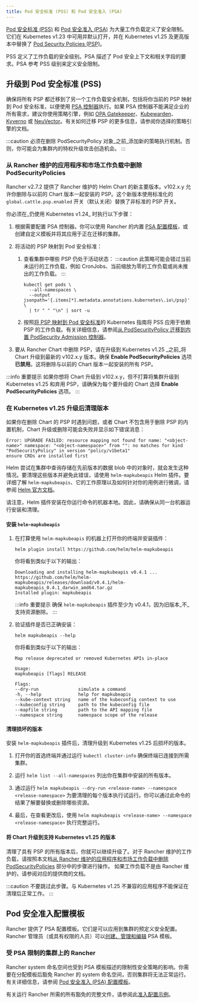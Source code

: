 ```yaml
---
title: Pod 安全标准 (PSS) 和 Pod 安全准入 (PSA)
---
```


[Pod 安全标准 (PSS)](https://kubernetes.io/docs/concepts/security/pod-security-standards/) 和 [Pod 安全准入 (PSA)](https://kubernetes.io/docs/concepts/security/pod-security-admission/) 为大量工作负载定义了安全限制。
它们在 Kubernetes v1.23 中可用并默认打开，并在 Kubernetes v1.25 及更高版本中替换了 [Pod Security Policies (PSP)](https://kubernetes.io/docs/concepts/security/pod-security-policy/)。

PSS 定义了工作负载的安全级别。PSA 描述了 Pod 安全上下文和相关字段的要求。PSA 参考 PSS 级别来定义安全限制。

## 升级到 Pod 安全标准 (PSS)

确保将所有 PSP 都迁移到了另一个工作负载安全机制，包括将你当前的 PSP 映射到 Pod 安全标准，以便使用 [PSA 控制器](https://kubernetes.io/docs/concepts/security/pod-security-admission/)执行。如果 PSA 控制器不能满足企业的所有需求，建议你使用策略引擎，例如 [OPA Gatekeeper](https://github.com/open-policy-agent/gatekeeper)、[Kubewarden](https://www.kubewarden.io/)、[Kyverno](https://kyverno.io/) 或 [NeuVector](https://neuvector.com/)。有关如何迁移 PSP 的更多信息，请参阅你选择的策略引擎的文档。

:::caution
必须在删除 PodSecurityPolicy 对象_之前_添加新的策略执行机制。否则，你可能会为集群内的特权升级攻击创造机会。
:::

### 从 Rancher 维护的应用程序和市场工作负载中删除 PodSecurityPolicies

Rancher v2.7.2 提供了 Rancher 维护的 Helm Chart 的新主要版本。v102.x.y 允许你删除与以前的 Chart 版本一起安装的 PSP。这个新版本使用标准化的 `global.cattle.psp.enabled` 开关（默认关闭）替换了非标准的 PSP 开关。

你必须在_仍使用 Kubernetes v1.24_ 时执行以下步骤：
1. 根据需要配置 PSA 控制器。你可以使用 Rancher 的内置 [PSA 配置模板](#pod-安全准入配置模板)，或创建自定义模板并将其应用于正在迁移的集群。

1. 将活动的 PSP 映射到 Pod 安全标准：
   1. 查看集群中哪些 PSP 仍处于活动状态：
      :::caution
      此策略可能会错过当前未运行的工作负载，例如 CronJobs、当前缩放为零的工作负载或尚未推出的工作负载。
      :::

      ```shell
      kubectl get pods \
        --all-namespaces \
        --output jsonpath='{.items[*].metadata.annotations.kubernetes\.io\/psp}' \
        | tr " " "\n" | sort -u
      ```

   1. 按照[将 PSP 映射到 Pod 安全标准](https://kubernetes.io/docs/reference/access-authn-authz/psp-to-pod-security-standards/)的 Kubernetes 指南将 PSS 应用于依赖 PSP 的工作负载。有关详细信息，请参阅[从 PodSecurityPolicy 迁移到内置 PodSecurity Admission 控制器](https://kubernetes.io/docs/tasks/configure-pod-container/migrate-from-psp/)。

1. 要从 Rancher Chart 中删除 PSP，请在升级到 Kubernetes v1.25 _之前_将 Chart 升级到最新的 v102.x.y 版本。确保 **Enable PodSecurityPolicies** 选项**已禁用**。这将删除与以前的 Chart 版本一起安装的所有 PSP。

:::info 重要提示
如果你想将 Chart 升级到 v102.x.y，但不打算将集群升级到 Kubernetes v1.25 和弃用 PSP，请确保为每个要升级的 Chart 选择 **Enable PodSecurityPolicies** 选项。
:::

### 在 Kubernetes v1.25 升级后清理版本

如果你在删除 Chart 的 PSP 时遇到问题，或者 Chart 不包含用于删除 PSP 的内置机制，Chart 升级或删除可能会失败并显示如下错误消息：
```console
Error: UPGRADE FAILED: resource mapping not found for name: "<object-name>" namespace: "<object-namespace>" from "": no matches for kind "PodSecurityPolicy" in version "policy/v1beta1"
ensure CRDs are installed first
```

Helm 尝试在集群中查询存储在先前版本的数据 blob 中的对象时，就会发生这种情况。要清理这些版本并避免此错误，请使用 `helm-mapkubeapis` Helm 插件。要详细了解 `helm-mapkubeapis`、它的工作原理以及如何针对你的用例进行微调，请参阅 [Helm 官方文档](https://github.com/helm/helm-mapkubeapis#readme)。

请注意，Helm 插件安装在你运行命令的机器本地。因此，请确保从同一台机器运行安装和清理。

#### 安装 `helm-mapkubeapis`

1. 在打算使用 `helm-mapkubeapis` 的机器上打开你的终端并安装插件：
   ```shell
   helm plugin install https://github.com/helm/helm-mapkubeapis
   ```

   你将看到类似于以下的输出：
   ```console
   Downloading and installing helm-mapkubeapis v0.4.1 ...
   https://github.com/helm/helm-mapkubeapis/releases/download/v0.4.1/helm-mapkubeapis_0.4.1_darwin_amd64.tar.gz
   Installed plugin: mapkubeapis
   ```

   :::info 重要提示
   确保 `helm-mapkubeapis` 插件至少为 v0.4.1，因为旧版本_不_支持资源删除。
   :::

1. 验证插件是否已正确安装：
   ```shell
   helm mapkubeapis --help
   ```

   你将看到类似于以下的输出：
   ```console
   Map release deprecated or removed Kubernetes APIs in-place

   Usage:
   mapkubeapis [flags] RELEASE

   Flags:
   --dry-run               simulate a command
   -h, --help              help for mapkubeapis
   --kube-context string   name of the kubeconfig context to use
   --kubeconfig string     path to the kubeconfig file
   --mapfile string        path to the API mapping file
   --namespace string      namespace scope of the release
   ```

#### 清理损坏的版本

安装 `helm-mapkubeapis` 插件后，清理升级到 Kubernetes v1.25 后损坏的版本。

1. 打开你的首选终端并通过运行 `kubectl cluster-info` 确保终端已连接到所需集群。

1. 运行 `helm list --all-namespaces` 列出你在集群中安装的所有版本。

1. 通过运行 `helm mapkubeapis --dry-run <release-name> --namespace <release-namespace>` 为要清理的每个版本执行试运行。你可以通过此命令的结果了解要替换或删除哪些资源。

1. 最后，在查看更改后，使用 `helm mapkubeapis <release-name> --namespace <release-namespace>` 执行完整运行。

#### 将 Chart 升级到支持 Kubernetes v1.25 的版本

清理了具有 PSP 的所有版本后，你就可以继续升级了。对于 Rancher 维护的工作负载，请按照本文档[从 Rancher 维护的应用程序和市场工作负载中删除 PodSecurityPolicies](#从-rancher-维护的应用程序和市场工作负载中删除-podsecuritypolicies) 部分中的步骤进行操作。
如果工作负载不是由 Rancher 维护的，请参阅对应的提供商的文档。

:::caution
不要跳过此步骤。与 Kubernetes v1.25 不兼容的应用程序不能保证在清理后正常工作。
:::

## Pod 安全准入配置模板

Rancher 提供了 PSA 配置模板。它们是可以应用到集群的预定义安全配置。Rancher 管理员（或具有权限的人员）可以[创建、管理和编辑](psact.md) PSA 模板。

### 受 PSA 限制的集群上的 Rancher

Rancher system 命名空间也受到 PSA 模板描述的限制性安全策略的影响。你需要在分配模板后豁免 Rancher 的 system 命名空间，否则集群将无法正常运行。有关详细信息，请参阅 [Pod 安全准入 (PSA) 配置模板](psact.md#豁免必须的-rancher-命名空间)。

有关运行 Rancher 所需的所有豁免的完整文件，请参阅此[准入配置示例](sample-psact.md)。
